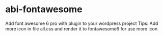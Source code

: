 # abi-fontawesome
Add font awesome 6 pro with plugin to your wordpress project
Tips: Add more icon in file all.css and render it to fontawesome6 for use more icon
